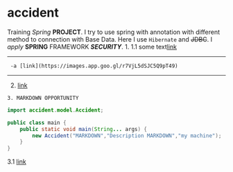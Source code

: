 # accident
Training *Spring* **PROJECT**.
I try to use spring with annotation with different method to connection with Base Data.
Here I use `Hibernate` and ~~JDBC~~.
I _apply_ __SPRING__ FRAMEWORK ***SECURITY***.
1.
   1.1  some text[link](https://job4j.ru)
   ___
     -a [link](https://images.app.goo.gl/r7VjL5dSJC5Q9pT49)
   ___
2.   [link](./README.md)


```
3. MARKDOWN OPPORTUNITY
```

```java
import accident.model.Accident;

public class main {
    public static void main(String... args) {
        new Accident("MARKDOWN","Description MARKDOWN","my machine");
    }
}
```
3.1 [link](https://images.app.goo.gl/SVHcQCG4wi73sMpW6)
